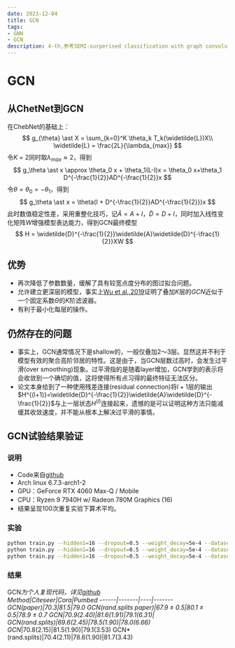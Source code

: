 ```yaml
---
date: 2023-12-04
title: GCN
tags:
- GNN
- GCN
description: 4-th,参考SEMI-surperised classification with graph convolutional networks
---
```

# GCN
## 从ChetNet到GCN
在ChebNet的基础上：
$$
g_{\theta} \ast X = \sum_{k=0}^K \theta_k T_k(\widetilde{L})X\\
\widetilde{L} = \frac{2L}{\lambda_{max}}
$$
令$K$ = 2同时取$\lambda_{max} \approx 2$，得到
$$
g_\theta \ast x \approx \theta_0 x + \theta_1(L-I)x = \theta_0 x+\theta_1 D^{-\frac{1}{2}}AD^{-\frac{1}{2}}x
$$
令$\theta = \theta_0 = -\theta_1$，得到
$$
g_\theta \ast x = \theta(I + D^{-\frac{1}{2}}AD^{-\frac{1}{2}})x
$$
此时数值稳定性差，采用重整化技巧，记$\widetilde{A} = A+I$，$\widetilde{D} = D+I$，同时加入线性变化矩阵$W$增强模型表达能力，得到GCN最终模型
$$
H = \widetilde{D}^{-\frac{1}{2}}\widetilde{A}\widetilde{D}^{-\frac{1}{2}}XW
$$
## 优势
- 再次降低了参数数量，缓解了具有较宽点度分布的图过拟合问题。
- 允许建立更深层的模型，事实上[Wu et al.,2019](https://proceedings.mlr.press/v97/wu19e.html)证明了叠加$K$层的$GCN$近似于一个固定系数$\Theta$的$K$阶滤波器。
- 有利于最小化每层的操作。
## 仍然存在的问题
- 事实上，GCN通常情况下是shallow的，一般仅叠加2～3层。显然这并不利于模型有效的聚合高阶邻居的特性。这是由于，当GCN层数过高时，会发生过平滑(over smoothing)现象。过平滑指的是随着layer增加，GCN学到的表示将会收敛到一个确切的值，这将使得所有点习得的最终特征无法区分。
- 论文本身给到了一种使用残差连接(residual connection)将$l+1$层的输出$H^{(l+1)}=\widetilde{D}^{-\frac{1}{2}}\widetilde{A}\widetilde{D}^{-\frac{1}{2}}$与上一层状态$H^{(l)}$连接起来，遗憾的是可以证明这种方法只能减缓其收敛速度，并不能从根本上解决过平滑的事情。
## GCN试验结果验证
### 说明
- Code来自[github](https://github.com/tkipf/gcn)
- Arch linux 6.7.3-arch1-2
- GPU：GeForce RTX 4060 Max-Q / Mobile
- CPU：Ryzen 9 7940H w/ Radeon 780M Graphics (16)
- 结果呈现100次重复实验下算术平均。
### 实验
```zsh
python train.py --hidden1=16 --dropout=0.5 --weight_decay=5e-4 --dataset=cora
python train.py --hidden1=16 --dropout=0.5 --weight_decay=5e-4 --dataset=citeseer
python train.py --hidden1=16 --dropout=0.5 --weight_decay=5e-4 --dataset=pubmed
```
### 结果
GCN*为个人复现代码，详见[github](https://github.com/Silence020922/Day_learn/tree/main/GCN)    
Method|Citeseer|Cora|Pumbed
------|-------|----|-------
GCN(paper)|70.3|81.5|79.0
GCN(rand.splits paper)|67.9 $\pm$ 0.5|80.1 $\pm$ 0.5|78.9 $\pm$ 0.7
GCN|70.9(2.40)|81.6(1.91)|79.1(6.31)|
GCN(rand.splits)|69.6(2.45)|78.5(1.90)|78.0(6.66)
GCN*|70.8(2.15)|81.5(1.90)|79.1(3.53)
GCN*(rand.splits)|70.4(2.11)|78.6(1.90)|81.7(3.43)

